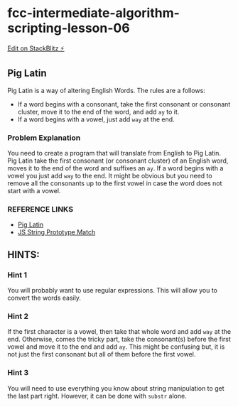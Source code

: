 # fcc-intermediate-algorithm-scripting-lesson-06

[Edit on StackBlitz ⚡️](https://stackblitz.com/edit/js-nnl3y3)

## Pig Latin
Pig Latin is a way of altering English Words.  The rules are a follows:
- If a word begins with a consonant, take the first consonant or consonant cluster, move it to the end of the word, and add `ay` to it.
- If a word begins with a vowel, just add `way` at the end.

### Problem Explanation
You need to create a program that will translate from English to Pig Latin.  Pig Latin take the first consonant (or consonant cluster) of an English word, moves it to the end of the word and suffixes an `ay`.  If a word begins with a vowel you just add `way` to the end.  It might be obvious but you need to remove all the consonants up to the first vowel in case the word does not start with a vowel.

### REFERENCE LINKS
- [Pig Latin](http://en.wikipedia.org/wiki/Pig_Latin)
- [JS String Prototype Match](http://forum.freecodecamp.com/t/javascript-string-prototype-match/15941)

## HINTS:
### Hint 1
You will probably want to use regular expressions.  This will allow you to convert the words easily.

### Hint 2
If the first character is a vowel, then take that whole word and add `way` at the end.  Otherwise, comes the tricky part, take the consonant(s) before the first vowel and move it to the end and add `ay`.  This might be confusing but, it is not just the first consonant but all of them before the first vowel.

### Hint 3
You will need to use everything you know about string manipulation to get the last part right.  However, it can be done with `substr` alone.

